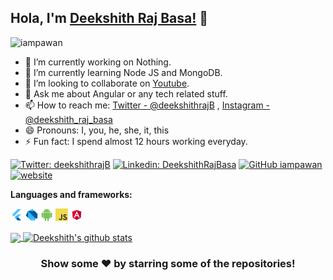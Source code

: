 

<!--
**DeekshithRajBasa/DeekshithRajBasa** is a ✨ _special_ ✨ repository because its `README.md` (this file) appears on your GitHub profile.

Here are some ideas to get you started:

- 🔭 I’m currently working on ...
- 🌱 I’m currently learning ...
- 👯 I’m looking to collaborate on ...
- 🤔 I’m looking for help with ...
- 💬 Ask me about ...
- 📫 How to reach me: ...
- 😄 Pronouns: ...
- ⚡ Fun fact: ...
-->


## Hola, I'm [Deekshith Raj Basa!](http://deekshithrajbasa.github.io/) 👋

<p align="left"> <img src="https://komarev.com/ghpvc/?username=DeekshithRajBasa&label=Views&color=blue&style=plastic" alt="iampawan" /> </p>
<!--
<a href="https://twitter.com/imthepk">
  <img align="left" alt="Pawan's Twitter" width="22px" src="https://cdn.jsdelivr.net/npm/simple-icons@v3/icons/twitter.svg" />
</a>
<a href="https://linkedin.com/in/imthepk">
  <img align="left" alt="Pawan's Linkdein" width="22px" src="https://cdn.jsdelivr.net/npm/simple-icons@v3/icons/linkedin.svg" />
</a>
<a href="https://github.com/iampawan">
  <img align="left" alt="Pawan's Github" width="22px" src="https://cdn.jsdelivr.net/npm/simple-icons@v3/icons/github.svg" />
</a>
<a href="https://t.me/imthepk">
  <img align="left" alt="Pawan's Telegram" width="22px" src="https://cdn.jsdelivr.net/npm/simple-icons@v3/icons/telegram.svg" />
</a>
<a href="https://instagram.com/codepur_ka_superhero/">
  <img align="left" alt="Pawan's Instagram" width="22px" src="https://cdn.jsdelivr.net/npm/simple-icons@v3/icons/instagram.svg" />
</a>
<a href="https://www.facebook.com/imthepk/">
  <img align="left" alt="Pawan's Facebook" width="22px" src="https://cdn.jsdelivr.net/npm/simple-icons@v3/icons/facebook.svg" />
</a>
<a href="https://www.youtube.com/mtechviral/">
  <img align="left" alt="Pawan's Youtube" width="22px" src="https://cdn.jsdelivr.net/npm/simple-icons@v3/icons/youtube.svg" />
</a>
-->


- 🔭 I’m currently working on Nothing.
- 🌱 I’m currently learning Node JS and MongoDB.
- 👯 I’m looking to collaborate on [Youtube](https://www.youtube.com/channel/UC2tK9qwW9HKmOBQYi1GhfaQ?view_as=subscriber).
- 💬 Ask me about Angular or any tech related stuff.
- 📫 How to reach me: [Twitter - @deekshithrajB](https://twitter.com/deekshithrajB) , [Instagram - @deekshith_raj_basa](https://www.instagram.com/deekshith_raj_basa/?hl=en)
- 😄 Pronouns: I, you, he, she, it, this
- ⚡ Fun fact: I spend almost 12 hours working everyday.

[![Twitter: deekshithrajB](https://img.shields.io/twitter/follow/deekshithrajB?style=social)](https://twitter.com/deekshithrajB)
[![Linkedin: DeekshithRajBasa](https://img.shields.io/badge/-DeekshithRajBasa-blue?style=flat-square&logo=Linkedin&logoColor=white&link=https://in.linkedin.com/in/deekshith-raj-basa-36718753)](https://in.linkedin.com/in/deekshith-raj-basa-36718753/)
[![GitHub iampawan](https://img.shields.io/github/followers/DeekshithRajBasa?label=follow&style=social)](https://github.com/DeekshithRajBasa)
[![website](https://img.shields.io/badge/PortfolioWebsite-deekshithrajbasa.github.io/-2648ff?style=flat-square&logo=google-chrome)](http://deekshithrajbasa.github.io/)


**Languages and frameworks:**  

<code><img height="20" src="https://raw.githubusercontent.com/github/explore/80688e429a7d4ef2fca1e82350fe8e3517d3494d/topics/flutter/flutter.png"></code>
<code><img height="20" src="https://raw.githubusercontent.com/github/explore/80688e429a7d4ef2fca1e82350fe8e3517d3494d/topics/dart/dart.png"></code>
<code><img height="20" src="https://raw.githubusercontent.com/github/explore/80688e429a7d4ef2fca1e82350fe8e3517d3494d/topics/android/android.png"></code>
<code><img height="20" src="https://raw.githubusercontent.com/github/explore/80688e429a7d4ef2fca1e82350fe8e3517d3494d/topics/javascript/javascript.png"></code>
<code><img height="20" src="https://raw.githubusercontent.com/github/explore/80688e429a7d4ef2fca1e82350fe8e3517d3494d/topics/angular/angular.png"></code>
<!--<code><img height="20" src="https://raw.githubusercontent.com/github/explore/80688e429a7d4ef2fca1e82350fe8e3517d3494d/topics/nodejs/nodejs.png"></code>    -->

<a href="https://github.com/DeekshithRajBasa">
  <img align="center" src="https://github-readme-stats.vercel.app/api/top-langs/?username=DeekshithRajBasa&theme=light&hide_langs_below=1" />
</a>
<a href="https://github.com/DeekshithRajBasa">
 <img align="center" src="https://github-readme-stats.vercel.app/api?username=DeekshithRajBasa&show_icons=true&theme=light&line_height=27" alt="Deekshith's github stats"/>
</a>
<div align="center">

### Show some ❤️ by starring some of the repositories!

</div>
